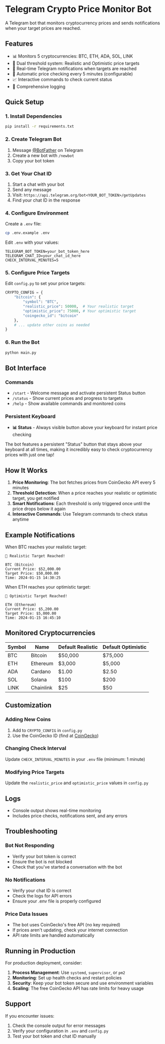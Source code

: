 # Telegram Crypto Price Monitor Bot

A Telegram bot that monitors cryptocurrency prices and sends notifications when your target prices are reached.

## Features

- 📊 Monitors 5 cryptocurrencies: BTC, ETH, ADA, SOL, LINK
- 🎯 Dual threshold system: Realistic and Optimistic price targets
- 📱 Real-time Telegram notifications when targets are reached
- 🔄 Automatic price checking every 5 minutes (configurable)
- 📈 Interactive commands to check current status
- 📝 Comprehensive logging

## Quick Setup

### 1. Install Dependencies

```bash
pip install -r requirements.txt
```

### 2. Create Telegram Bot

1. Message [@BotFather](https://t.me/BotFather) on Telegram
2. Create a new bot with `/newbot`
3. Copy your bot token

### 3. Get Your Chat ID

1. Start a chat with your bot
2. Send any message
3. Visit: `https://api.telegram.org/bot<YOUR_BOT_TOKEN>/getUpdates`
4. Find your chat ID in the response

### 4. Configure Environment

Create a `.env` file:

```bash
cp .env.example .env
```

Edit `.env` with your values:

```env
TELEGRAM_BOT_TOKEN=your_bot_token_here
TELEGRAM_CHAT_ID=your_chat_id_here
CHECK_INTERVAL_MINUTES=5
```

### 5. Configure Price Targets

Edit `config.py` to set your price targets:

```python
CRYPTO_CONFIG = {
    "bitcoin": {
        "symbol": "BTC",
        "realistic_price": 50000,  # Your realistic target
        "optimistic_price": 75000, # Your optimistic target
        "coingecko_id": "bitcoin"
    },
    # ... update other coins as needed
}
```

### 6. Run the Bot

```bash
python main.py
```

## Bot Interface

### Commands
- `/start` - Welcome message and activate persistent Status button
- `/status` - Show current prices and progress to targets  
- `/help` - Show available commands and monitored coins

### Persistent Keyboard
- **📊 Status** - Always visible button above your keyboard for instant price checking

The bot features a persistent "Status" button that stays above your keyboard at all times, making it incredibly easy to check cryptocurrency prices with just one tap!

## How It Works

1. **Price Monitoring**: The bot fetches prices from CoinGecko API every 5 minutes
2. **Threshold Detection**: When a price reaches your realistic or optimistic target, you get notified
3. **Smart Notifications**: Each threshold is only triggered once until the price drops below it again
4. **Interactive Commands**: Use Telegram commands to check status anytime

## Example Notifications

When BTC reaches your realistic target:
```
🎯 Realistic Target Reached!

BTC (Bitcoin)
Current Price: $52,000.00
Target Price: $50,000.00
Time: 2024-01-15 14:30:25
```

When ETH reaches your optimistic target:
```
🚀 Optimistic Target Reached!

ETH (Ethereum)
Current Price: $5,200.00
Target Price: $5,000.00
Time: 2024-01-15 16:45:10
```

## Monitored Cryptocurrencies

| Symbol | Name      | Default Realistic | Default Optimistic |
|--------|-----------|-------------------|---------------------|
| BTC    | Bitcoin   | $50,000          | $75,000            |
| ETH    | Ethereum  | $3,000           | $5,000             |
| ADA    | Cardano   | $1.00            | $2.50              |
| SOL    | Solana    | $100             | $200               |
| LINK   | Chainlink | $25              | $50                |

## Customization

### Adding New Coins

1. Add to `CRYPTO_CONFIG` in `config.py`
2. Use the CoinGecko ID (find at [CoinGecko](https://www.coingecko.com/))

### Changing Check Interval

Update `CHECK_INTERVAL_MINUTES` in your `.env` file (minimum: 1 minute)

### Modifying Price Targets

Update the `realistic_price` and `optimistic_price` values in `config.py`

## Logs

- Console output shows real-time monitoring
- Includes price checks, notifications sent, and any errors

## Troubleshooting

### Bot Not Responding
- Verify your bot token is correct
- Ensure the bot is not blocked
- Check that you've started a conversation with the bot

### No Notifications
- Verify your chat ID is correct
- Check the logs for API errors
- Ensure your .env file is properly configured

### Price Data Issues
- The bot uses CoinGecko's free API (no key required)
- If prices aren't updating, check your internet connection
- API rate limits are handled automatically

## Running in Production

For production deployment, consider:

1. **Process Management**: Use `systemd`, `supervisor`, or `pm2`
2. **Monitoring**: Set up health checks and restart policies
3. **Security**: Keep your bot token secure and use environment variables
4. **Scaling**: The free CoinGecko API has rate limits for heavy usage

## Support

If you encounter issues:
1. Check the console output for error messages
2. Verify your configuration in `.env` and `config.py`
3. Test your bot token and chat ID manually